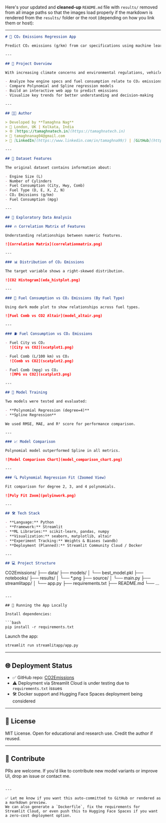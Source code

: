 Here's your updated and **cleaned-up** `README.md` file with `results/` removed from all image paths so that the images load properly if the markdown is rendered from the `results/` folder or the root (depending on how you link them or host):

---

```markdown
# 🚗 CO₂ Emissions Regression App

Predict CO₂ emissions (g/km) from car specifications using machine learning models such as Polynomial and Spline Regression. This project demonstrates a complete ML pipeline: from EDA and model training to deployment using Streamlit.

---

## 📌 Project Overview

With increasing climate concerns and environmental regulations, vehicle emissions are a key metric. Using a Canadian vehicle emissions dataset, this project aims to:

- Analyze how engine specs and fuel consumption relate to CO₂ emissions
- Compare Polynomial and Spline regression models
- Build an interactive web app to predict emissions
- Visualize key trends for better understanding and decision-making

---

## 👨‍💻 Author

> Developed by **Tamaghna Nag**  
> 📍 London, UK | Kolkata, India  
> 🌐 [https://tamaghnatech.in](https://tamaghnatech.in)  
> 📧 tamaghnanag04@gmail.com  
> 🔗 [LinkedIn](https://www.linkedin.com/in/tamaghna99/) | [GitHub](https://github.com/Tamaghnatech)

---

## 🧠 Dataset Features

The original dataset contains information about:

- Engine Size (L)
- Number of Cylinders
- Fuel Consumption (City, Hwy, Comb)
- Fuel Type (D, E, X, Z, N)
- CO₂ Emissions (g/km)
- Fuel Consumption (mpg)

---

## 🔎 Exploratory Data Analysis

### 🔥 Correlation Matrix of Features

Understanding relationships between numeric features.

![Correlation Matrix](correlationmatrix.png)

---

### 📊 Distribution of CO₂ Emissions

The target variable shows a right-skewed distribution.

![CO2 Histogram](eda_histplot.png)

---

### 🧯 Fuel Consumption vs CO₂ Emissions (By Fuel Type)

Using dark mode plot to show relationships across fuel types.

![Fuel Comb vs CO2 Altair](model_altair.png)

---

### ⛽ Fuel Consumption vs CO₂ Emissions

- Fuel City vs CO₂  
  ![City vs CO2](scatplot1.png)

- Fuel Comb (L/100 km) vs CO₂  
  ![Comb vs CO2](scatplot2.png)

- Fuel Comb (mpg) vs CO₂  
  ![MPG vs CO2](scatplot3.png)

---

## 🧪 Model Training

Two models were tested and evaluated:

- **Polynomial Regression (degree=4)**
- **Spline Regression**

We used RMSE, MAE, and R² score for performance comparison.

---

### 📈 Model Comparison

Polynomial model outperformed Spline in all metrics.

![Model Comparison Chart](model_comparison_chart.png)

---

### 🔍 Polynomial Regression Fit (Zoomed View)

Fit comparison for degree 2, 3, and 4 polynomials.

![Poly Fit Zoom](polyinwork.png)

---

## 🛠️ Tech Stack

- **Language:** Python
- **Framework:** Streamlit
- **ML Libraries:** scikit-learn, pandas, numpy
- **Visualization:** seaborn, matplotlib, altair
- **Experiment Tracking:** Weights & Biases (wandb)
- **Deployment (Planned):** Streamlit Community Cloud / Docker

---

## 💻 Project Structure

```

CO2Emissions/
├── data/
├── models/
│   └── best\_model.pkl
├── notebooks/
├── results/
│   └── \*.png
├── source/
│   └── main.py
├── streamlitapp/
│   └── app.py
├── requirements.txt
├── README.md
└── ...

````

---

## 🚀 Running the App Locally

Install dependencies:

```bash
pip install -r requirements.txt
````

Launch the app:

```bash
streamlit run streamlitapp/app.py
```

---

## 🌐 Deployment Status

* ✅ GitHub repo: [CO2Emissions](https://github.com/Tamaghnatech/CO2Emissions)
* ⚠️ Deployment via Streamlit Cloud is under testing due to `requirements.txt` issues
* 🛠️ Docker support and Hugging Face Spaces deployment being considered

---

## 🧾 License

MIT License. Open for educational and research use. Credit the author if reused.

---

## 🤝 Contribute

PRs are welcome. If you'd like to contribute new model variants or improve UI, drop an issue or contact me.

```

---

✅ Let me know if you want this auto-committed to GitHub or rendered as a markdown preview.  
We can also generate a `Dockerfile`, fix the requirements for Streamlit Cloud, or even push this to Hugging Face Spaces if you want a zero-cost deployment option.
```
